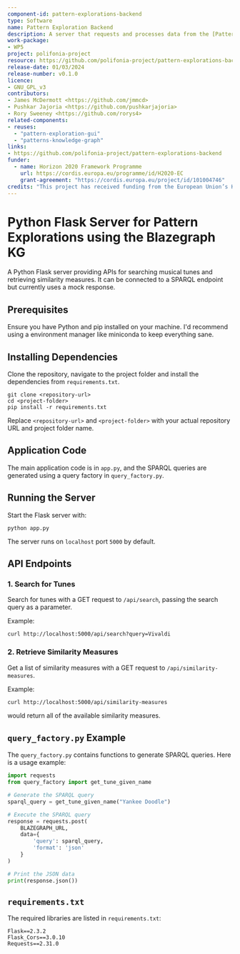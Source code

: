 ```yaml
---
component-id: pattern-explorations-backend
type: Software
name: Pattern Exploration Backend
description: A server that requests and processes data from the [Patterns Knowledge Graph](https://github.com/polifonia-project/patterns-knowledge-graph) on behalf of the [Pattern Exploration GUI](https://github.com/polifonia-project/pattern-exploration-gui).
work-package:
- WP5
project: polifonia-project
resource: https://github.com/polifonia-project/pattern-explorations-backend/releases
release-date: 01/03/2024
release-number: v0.1.0
licence:
- GNU_GPL_v3
contributors:
- James McDermott <https://github.com/jmmcd>
- Pushkar Jajoria <https://github.com/pushkarjajoria>
- Rory Sweeney <https://github.com/rorys4>
related-components:
- reuses:
  - "pattern-exploration-gui"
  - "patterns-knowledge-graph"
links:
- https://github.com/polifonia-project/pattern-explorations-backend
funder:
  - name: Horizon 2020 Framework Programme
    url: https://cordis.europa.eu/programme/id/H2020-EC
    grant-agreement: "https://cordis.europa.eu/project/id/101004746"
credits: "This project has received funding from the European Union’s Horizon 2020 research and innovation programme under grant agreement N. 101004746."
---
```


# Python Flask Server for Pattern Explorations using the Blazegraph KG

A Python Flask server providing APIs for searching musical tunes and retrieving similarity measures. It can be connected to a SPARQL endpoint but currently uses a mock response.

## Prerequisites

Ensure you have Python and pip installed on your machine. I'd recommend using a environment manager like miniconda to keep everything sane.

## Installing Dependencies

Clone the repository, navigate to the project folder and install the dependencies from `requirements.txt`.

```
git clone <repository-url>
cd <project-folder>
pip install -r requirements.txt
```

Replace `<repository-url>` and `<project-folder>` with your actual repository URL and project folder name.

## Application Code

The main application code is in `app.py`, and the SPARQL queries are generated using a query factory in `query_factory.py`.

## Running the Server

Start the Flask server with:

```
python app.py
```

The server runs on `localhost` port `5000` by default.

## API Endpoints

### 1. Search for Tunes

Search for tunes with a GET request to `/api/search`, passing the search query as a parameter.

Example:

```
curl http://localhost:5000/api/search?query=Vivaldi
```

### 2. Retrieve Similarity Measures

Get a list of similarity measures with a GET request to `/api/similarity-measures`.  

Example:

```
curl http://localhost:5000/api/similarity-measures
```
would return all of the available similarity measures.

## `query_factory.py` Example

The `query_factory.py` contains functions to generate SPARQL queries. Here is a usage example:

```python
import requests
from query_factory import get_tune_given_name

# Generate the SPARQL query
sparql_query = get_tune_given_name("Yankee Doodle")

# Execute the SPARQL query
response = requests.post(
    BLAZEGRAPH_URL,
    data={
        'query': sparql_query,
        'format': 'json'
    }
)

# Print the JSON data
print(response.json())
```

## `requirements.txt`

The required libraries are listed in `requirements.txt`:

```
Flask==2.3.2
Flask_Cors==3.0.10
Requests==2.31.0
```

